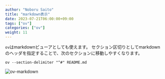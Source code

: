 ```yaml
---
author: "Noboru Saito"
title: "markdown表示"
date: 2023-07-21T06:00:00+09:00
tags: ["ov"]
categories: ["ov"]
weight: 11
---
```


`ov`はmarkdownビューアとしても使えます。
セクション区切りとしてmarkdownのヘッダを指定することで、次のセクションに移動しやすくなります。

```console
ov --section-delimiter "^#" README.md
```

![ov-markdown](/ov/ov-markdown.gif)
